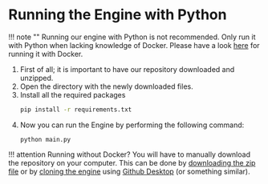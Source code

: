 # Running the Engine with Python

!!! note "" 
    Running our engine with Python is not recommended. Only run it with Python when lacking knowledge of Docker. Please have a look [here](https://docs.dematrading.ai/getting_started/running/running_docker) for running it with Docker.
    
1. First of all; it is important to have our repository downloaded and unzipped.
2. Open the directory with the newly downloaded files. 
3. Install all the required packages
    ```bash
   pip install -r requirements.txt
    ```
3. Now you can run the Engine by performing the following command: 
   ```
   python main.py
   ```
   
!!! attention Running without Docker? You will have to manually download the repository on your computer.
    This can be done by [downloading the zip file](https://github.com/dema-trading-ai/engine/archive/refs/heads/main.zip)
    or by [cloning the engine](https://github.com/dema-trading-ai/engine) using [Github Desktop](https://desktop.github.com)
    (or something similar). 